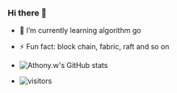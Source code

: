 ### Hi there 👋
- 🌱 I’m currently learning algorithm go
- ⚡ Fun fact: block chain, fabric, raft and so on
- ![Athony.w's GitHub stats](https://github-readme-stats.vercel.app/api?username=zhang-wangz&show_icons=true)

- ![visitors](https://visitor-badge.glitch.me/badge?page_id=zhang-wangz.zhang-wangz&left_color=green&right_color=red)

